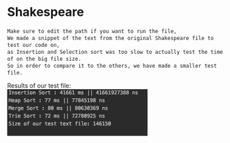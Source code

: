 # Shakespeare

    Make sure to edit the path if you want to run the file,
    We made a snippet of the text from the original Shakespeare file to test our code on,
    as Insertion and Selection sort was too slow to actually test the time of on the big file size.
    So in order to compare it to the others, we have made a smaller test file.
  
  Results of our test file:  
![results](./images/results.png)  
